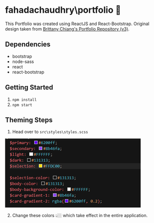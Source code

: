 # fahadachaudhry\portfolio 🎇

This Portfolio was created using ReactJS and React-Bootstrap.
Original design taken from [Brittany Chiang's Portfolio Repository (v3)](https://github.com/bchiang7/bchiang7.github.io).

## Dependencies
- bootstrap
- node-sass
- react
- react-bootstrap

## Getting Started
1. `npm install`
2. `npm start`

## Theming Steps
1. Head over to `src\styles\styles.scss`

![Theming Colors](/src/assets/readme-assets/colors.png?raw=true "Theming Colors")

2. Change these colors 👆🏼 which take effect in the entire application.